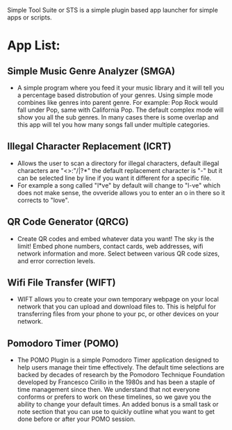 Simple Tool Suite or STS is a simple plugin based app launcher for simple apps or scripts.

# App List:

## Simple Music Genre Analyzer (SMGA)

- A simple program where you feed it your music library and it will tell you a percentage based distrobution of your genres. Using simple mode combines like genres into parent genre. For example: Pop Rock would fall under Pop, same with California Pop. The default complex mode will show you all the sub genres. In many cases there is some overlap and this app will tel you how many songs fall under multiple categories.
  
## Illegal Character Replacement (ICRT)

- Allows the user to scan a directory for illegal characters, default illegal characters are "<>:"/\|?*" the default replacement character is "-" but it can be selected line by line if you want it different for a specific file.
- For example a song called "l*ve" by default will change to "l-ve" which does not make sense, the ovveride allows you to enter an o in there so it corrects to "love".

## QR Code Generator (QRCG)

- Create QR codes and embed whatever data you want! The sky is the limit! Embed phone numbers, contact cards, web addresses, wifi network information and more. Select between various QR code sizes, and error correction levels.

## Wifi File Transfer (WIFT)

- WIFT allows you to create your own temporary webpage on your local network that you can upload and download files to. This is helpful for transferring files from your phone to your pc, or other devices on your network.

## Pomodoro Timer (POMO)

- The POMO Plugin is a simple Pomodoro Timer application designed to help users manage their time effectively. The default time selections are backed by decades of research by the Pomodoro Technique Foundation developed by Francesco Cirillo in the 1980s and has been a staple of time management since then. We understand that not everyone conforms or prefers to work on these timelines, so we gave you the ability to change your default times. An added bonus is a small task or note section that you can use to quickly outline what you want to get done before or after your POMO session.